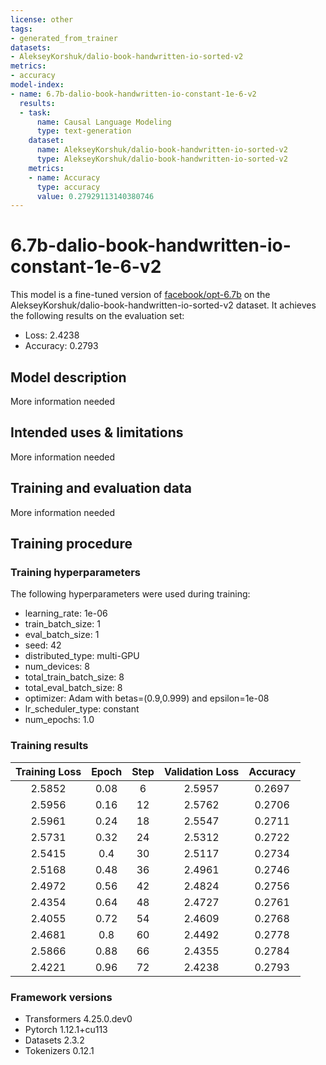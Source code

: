```yaml
---
license: other
tags:
- generated_from_trainer
datasets:
- AlekseyKorshuk/dalio-book-handwritten-io-sorted-v2
metrics:
- accuracy
model-index:
- name: 6.7b-dalio-book-handwritten-io-constant-1e-6-v2
  results:
  - task:
      name: Causal Language Modeling
      type: text-generation
    dataset:
      name: AlekseyKorshuk/dalio-book-handwritten-io-sorted-v2
      type: AlekseyKorshuk/dalio-book-handwritten-io-sorted-v2
    metrics:
    - name: Accuracy
      type: accuracy
      value: 0.27929113140380746
---
```


<!-- This model card has been generated automatically according to the information the Trainer had access to. You
should probably proofread and complete it, then remove this comment. -->

# 6.7b-dalio-book-handwritten-io-constant-1e-6-v2

This model is a fine-tuned version of [facebook/opt-6.7b](https://huggingface.co/facebook/opt-6.7b) on the AlekseyKorshuk/dalio-book-handwritten-io-sorted-v2 dataset.
It achieves the following results on the evaluation set:
- Loss: 2.4238
- Accuracy: 0.2793

## Model description

More information needed

## Intended uses & limitations

More information needed

## Training and evaluation data

More information needed

## Training procedure

### Training hyperparameters

The following hyperparameters were used during training:
- learning_rate: 1e-06
- train_batch_size: 1
- eval_batch_size: 1
- seed: 42
- distributed_type: multi-GPU
- num_devices: 8
- total_train_batch_size: 8
- total_eval_batch_size: 8
- optimizer: Adam with betas=(0.9,0.999) and epsilon=1e-08
- lr_scheduler_type: constant
- num_epochs: 1.0

### Training results

| Training Loss | Epoch | Step | Validation Loss | Accuracy |
|:-------------:|:-----:|:----:|:---------------:|:--------:|
| 2.5852        | 0.08  | 6    | 2.5957          | 0.2697   |
| 2.5956        | 0.16  | 12   | 2.5762          | 0.2706   |
| 2.5961        | 0.24  | 18   | 2.5547          | 0.2711   |
| 2.5731        | 0.32  | 24   | 2.5312          | 0.2722   |
| 2.5415        | 0.4   | 30   | 2.5117          | 0.2734   |
| 2.5168        | 0.48  | 36   | 2.4961          | 0.2746   |
| 2.4972        | 0.56  | 42   | 2.4824          | 0.2756   |
| 2.4354        | 0.64  | 48   | 2.4727          | 0.2761   |
| 2.4055        | 0.72  | 54   | 2.4609          | 0.2768   |
| 2.4681        | 0.8   | 60   | 2.4492          | 0.2778   |
| 2.5866        | 0.88  | 66   | 2.4355          | 0.2784   |
| 2.4221        | 0.96  | 72   | 2.4238          | 0.2793   |


### Framework versions

- Transformers 4.25.0.dev0
- Pytorch 1.12.1+cu113
- Datasets 2.3.2
- Tokenizers 0.12.1
